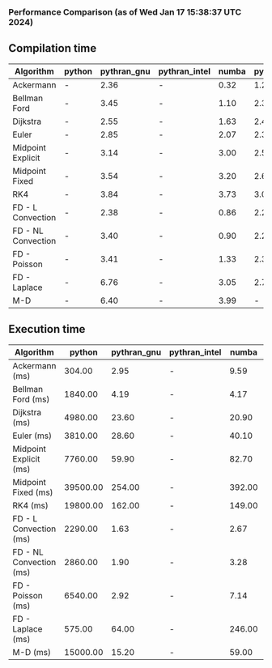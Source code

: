 ### Performance Comparison (as of Wed Jan 17 15:38:37 UTC 2024)
## Compilation time
Algorithm                 | python                    | pythran_gnu               | pythran_intel             | numba                     | pyccel_fortran_gnu        | pyccel_c_gnu              | pyccel_fortran_intel      | pyccel_c_intel           
------------------------- | ------------------------- | ------------------------- | ------------------------- | ------------------------- | ------------------------- | ------------------------- | ------------------------- | -------------------------
Ackermann                 | -                         | 2.36                      | -                         | 0.32                      | 1.22                      | 1.17                      | -                         | -                        
Bellman Ford              | -                         | 3.45                      | -                         | 1.10                      | 2.36                      | 2.52                      | -                         | -                        
Dijkstra                  | -                         | 2.55                      | -                         | 1.63                      | 2.42                      | 2.58                      | -                         | -                        
Euler                     | -                         | 2.85                      | -                         | 2.07                      | 2.33                      | 2.55                      | -                         | -                        
Midpoint Explicit         | -                         | 3.14                      | -                         | 3.00                      | 2.54                      | 2.76                      | -                         | -                        
Midpoint Fixed            | -                         | 3.54                      | -                         | 3.20                      | 2.61                      | 2.81                      | -                         | -                        
RK4                       | -                         | 3.84                      | -                         | 3.73                      | 3.04                      | 3.21                      | -                         | -                        
FD - L Convection         | -                         | 2.38                      | -                         | 0.86                      | 2.26                      | 2.47                      | -                         | -                        
FD - NL Convection        | -                         | 3.40                      | -                         | 0.90                      | 2.25                      | 2.49                      | -                         | -                        
FD - Poisson              | -                         | 3.41                      | -                         | 1.33                      | 2.39                      | 2.58                      | -                         | -                        
FD - Laplace              | -                         | 6.76                      | -                         | 3.05                      | 2.72                      | 2.95                      | -                         | -                        
M-D                       | -                         | 6.40                      | -                         | 3.99                      | -                         | -                         | -                         | -                        

## Execution time
Algorithm                 | python                    | pythran_gnu               | pythran_intel             | numba                     | pyccel_fortran_gnu        | pyccel_c_gnu              | pyccel_fortran_intel      | pyccel_c_intel           
------------------------- | ------------------------- | ------------------------- | ------------------------- | ------------------------- | ------------------------- | ------------------------- | ------------------------- | -------------------------
Ackermann (ms)            | 304.00                    | 2.95                      | -                         | 9.59                      | 1.55                      | 1.54                      | -                         | -                        
Bellman Ford (ms)         | 1840.00                   | 4.19                      | -                         | 4.17                      | 2.95                      | 5.98                      | -                         | -                        
Dijkstra (ms)             | 4980.00                   | 23.60                     | -                         | 20.90                     | 19.00                     | 32.60                     | -                         | -                        
Euler (ms)                | 3810.00                   | 28.60                     | -                         | 40.10                     | 15.30                     | 141.00                    | -                         | -                        
Midpoint Explicit (ms)    | 7760.00                   | 59.90                     | -                         | 82.70                     | 23.30                     | 280.00                    | -                         | -                        
Midpoint Fixed (ms)       | 39500.00                  | 254.00                    | -                         | 392.00                    | 75.40                     | 1400.00                   | -                         | -                        
RK4 (ms)                  | 19800.00                  | 162.00                    | -                         | 149.00                    | 36.70                     | 487.00                    | -                         | -                        
FD - L Convection (ms)    | 2290.00                   | 1.63                      | -                         | 2.67                      | 1.48                      | 1.84                      | -                         | -                        
FD - NL Convection (ms)   | 2860.00                   | 1.90                      | -                         | 3.28                      | 1.69                      | 1.99                      | -                         | -                        
FD - Poisson (ms)         | 6540.00                   | 2.92                      | -                         | 7.14                      | 2.79                      | 3.81                      | -                         | -                        
FD - Laplace (ms)         | 575.00                    | 64.00                     | -                         | 246.00                    | 58.00                     | 280.00                    | -                         | -                        
M-D (ms)                  | 15000.00                  | 15.20                     | -                         | 59.00                     | -                         | -                         | -                         | -                        
